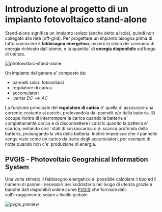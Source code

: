 # Introduzione al progetto di un impianto fotovoltaico stand-alone  

Stand-alone significa un impianto isolato (anche detto a isola), quindi non collegato alla rete (off-grid). Per progettare un impianto bisogna prima di tutto conoscere il **fabbisogno energetico**, ovvero la stima del consumo di energia richiesto dall'utente, e la quantita' di **energia disponibile** sul luogo di utenza.  

![photovoltaic-stand-alone](https://user-images.githubusercontent.com/7195133/219939328-dcd707ac-4b8a-485c-9394-84241581fb78.jpg)

Un impianto del genere e' composto da:   

* pannelli solari fotovoltaici
* regolatore di carica
* accumulatori
* iverter $DC \implies AC$

La funzione principale del **regolatore di carica** e' quella di assicurare una corrente costante ai carichi, prelevandola dai pannelli e/o dalla batteria. Si occupa inoltre di interrompere la carica quando la batteria e' completamente carica e di disconnettere i carichi quando la batteria e' scarica, evitando cosi' stati di sovraccarica o di scarica profonda della batteria, prolungando la vita della batteria. Inoltre impedisce che il pannello venga visto come un carico da parte degli accumulatori, per esempio di notte quando non c'e' produzione di energia.  

## PVGIS - Photovoltaic Geograhical Information System  

Una volta stimato il fabbisogno energetico e' possibile calcolare il tipo ed il numero di pannelli necessari per soddisfarlo nel luogo di utenza grazie a banche dati disponibili online come [PVGIS](https://re.jrc.ec.europa.eu/pvg_tools/en/) che fornisce dati sull'irraggiamento solare a livello globale.  

![pvgis_preview](https://user-images.githubusercontent.com/7195133/219940442-a72bd097-f732-4b09-a423-4913969a3cdd.jpg)
